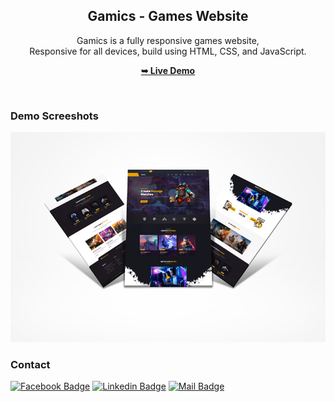 <div align="center">

  <h2 align="center">Gamics - Games Website</h2>

Gamics is a fully responsive games website, <br />Responsive for all devices, build using HTML, CSS, and JavaScript.

<a href="https://russellbdevs.github.io/gamics/"><strong>➥ Live Demo</strong></a>

</div>

<br />

### Demo Screeshots

![Gamics Desktop Demo](./gamics.png "Desktop Demo")

### Contact

[![Facebook Badge](https://img.shields.io/badge/Facebook-1877F2?style=for-the-badge&logo=facebook&logoColor=white)](https://facebook.com/bdweeby) [![Linkedin Badge](https://img.shields.io/badge/LinkedIn-0077B5?style=for-the-badge&logo=linkedin&logoColor=white)](https://www.linkedin.com/in/bdweeby) [![Mail Badge](https://img.shields.io/badge/Gmail-D14836?style=for-the-badge&logo=gmail&logoColor=white)](mailto:bdweeby@gmail.com)

